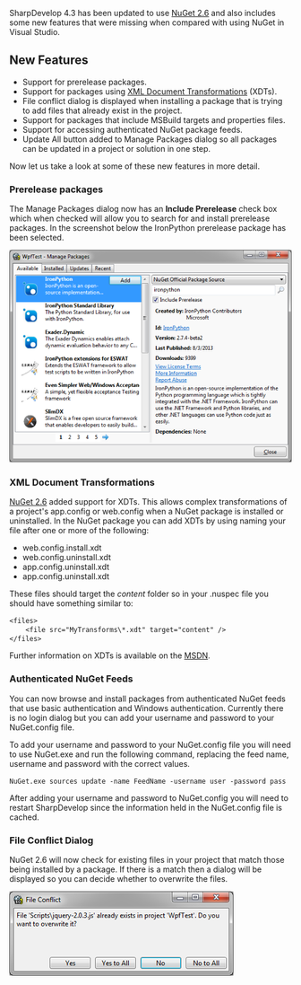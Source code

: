 SharpDevelop 4.3 has been updated to use [NuGet 2.6](http://docs.nuget.org/docs/release-notes/nuget-2.6) and also includes some new features that were missing when compared with using NuGet in Visual Studio.

## New Features

* Support for prerelease packages.
* Support for packages using [XML Document Transformations](https://xdt.codeplex.com/) (XDTs).
* File conflict dialog is displayed when installing a package that is trying to add files that already exist in the project.
* Support for packages that include MSBuild targets and properties files.
* Support for accessing authenticated NuGet package feeds.
* Update All button added to Manage Packages dialog so all packages can be updated in a project or solution in one step.

Now let us take a look at some of these new features in more detail.

### Prerelease packages

The Manage Packages dialog now has an **Include Prerelease** check box which when checked will allow you to search for and install prerelease packages. In the screenshot below the IronPython prerelease package has been selected.

![Manage Packages Dialog](./Images/PrereleasePackagesInManagePackagesDialog.png)

### XML Document Transformations

[NuGet 2.6](http://docs.nuget.org/docs/release-notes/nuget-2.6) added support for XDTs. This allows complex transformations of a project's app.config or web.config when a NuGet package is installed or uninstalled. In the NuGet package you can add XDTs by using naming your file after one or more of the following:

* web.config.install.xdt
* web.config.uninstall.xdt
* app.config.uninstall.xdt
* app.config.uninstall.xdt

These files should target the *content* folder so in your .nuspec file you should have something similar to:

	<files>
		<file src="MyTransforms\*.xdt" target="content" />
	</files>

Further information on XDTs is available on the [MSDN](http://msdn.microsoft.com/en-us/library/dd465326.aspx).

### Authenticated NuGet Feeds

You can now browse and install packages from authenticated NuGet feeds that use basic authentication and Windows authentication. Currently there is no login dialog but you can add your username and password to your NuGet.config file.

To add your username and password to your NuGet.config file you will need to use NuGet.exe and run the following command, replacing the feed name, username and password with the correct values.

    NuGet.exe sources update -name FeedName -username user -password pass

After adding your username and password to NuGet.config you will need to restart SharpDevelop since the information held in the NuGet.config file is cached.

### File Conflict Dialog

NuGet 2.6 will now check for existing files in your project that match those being installed by a package. If there is a match then a dialog will be displayed so you can decide whether to overwrite the files.

![Manage Packages Dialog](./Images/FileConflictDialog.png)


